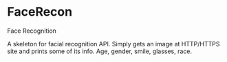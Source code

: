 # FaceRecon
Face Recognition

A skeleton for facial recognition API.
Simply gets an image at HTTP/HTTPS site and prints some of its info.
Age, gender, smile, glasses, race.
